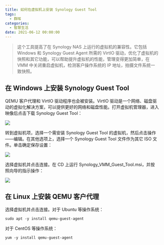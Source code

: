 ```yaml
---
title: 如何在虚拟机上安装 Synology Guest Tool
tags:
  - 群晖
categories:
  - 智慧生活
date: 2021-06-12 00:00:00
---
```


> 这个工具提高了在 Synology NAS 上运行的虚拟机的兼容性。它包括 Windows 和 Synology Guest Agent 所需的 VirtIO 驱动，优化了虚拟机的快照和其它功能，可以帮助提升虚拟机的性能，管理变得更加简单，在 VMM 中关闭重启虚拟机，检测客户操作系统的 IP 地址，拍摄文件系统一致快照。

<!-- more -->

## 在 Windows 上安装 Synology Guest Tool

QEMU 客户代理和 VirtIO 驱动程序也会被安装。VirtIO 驱动是一个网络、磁盘驱动的虚拟化解决方案，可以提供更好的网络和磁盘性能。打开虚拟机管理器，进入映像后点击下载 Synology Guest Tool：

![](https://cdn.dusays.com/2021/06/351-1.jpg)

转到虚拟机项，选择一个需安装 Synology Guest Tool 的虚拟机，然后点击操作——编辑。在其他选项上，选择一个 Synology Guest Tool 文件作为其它 ISO 文件。单击确定保存设置：

![](https://cdn.dusays.com/2021/06/351-2.jpg)

选择虚拟机并点击连接。在 CD 上运行 Synology_VMM_Guest_Tool.msi，并按照向导的指示操作：

![](https://cdn.dusays.com/2021/06/351-3.jpg)

## 在 Linux 上安装 QEMU 客户代理

选择虚拟机并点击连接。对于 Ubuntu 等操作系统：

```
sudo apt -y install qemu-guest-agent
```

对于 CentOS 等操作系统：

```
yum -y install qemu-guest-agent
```
